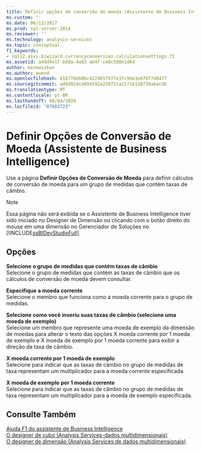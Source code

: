 ```yaml
---
title: Definir opções de conversão de moeda (Assistente de Business Intelligence) | Microsoft Docs
ms.custom: ''
ms.date: 06/13/2017
ms.prod: sql-server-2014
ms.reviewer: ''
ms.technology: analysis-services
ms.topic: conceptual
f1_keywords:
- sql12.asvs.biwizard.currencyconversion.calculationsettings.f1
ms.assetid: a49d4e1f-bdda-4a83-ab4f-ce8c500e1d6d
author: minewiskan
ms.author: owend
ms.openlocfilehash: 61877deb0bc422d65f977e3fc9de3e678f7d8477
ms.sourcegitcommit: ad4d92dce894592a259721a1571b1d8736abacdb
ms.translationtype: MT
ms.contentlocale: pt-BR
ms.lasthandoff: 08/04/2020
ms.locfileid: "87683723"
---
```

# <a name="set-currency-conversion-options-business-intelligence-wizard"></a>Definir Opções de Conversão de Moeda (Assistente de Business Intelligence)
  Use a página **Definir Opções de Conversão de Moeda** para definir cálculos de conversão de moeda para um grupo de medidas que contém taxas de câmbio.  
  
> [!NOTE]  
>  Essa página não será exibida se o Assistente de Business Intelligence tiver sido iniciado no Designer de Dimensão ou clicando com o botão direito do mouse em uma dimensão no Gerenciador de Soluções no [!INCLUDE[ssBIDevStudioFull](../includes/ssbidevstudiofull-md.md)].  
  
## <a name="options"></a>Opções  
 **Selecione o grupo de medidas que contém taxas de câmbio**  
 Selecione o grupo de medidas que contém as taxas de câmbio que os cálculos de conversão de moeda devem consultar.  
  
 **Especifique a moeda corrente**  
 Selecione o membro que funciona como a moeda corrente para o grupo de medidas.  
  
 **Selecione como você inseriu suas taxas de câmbio (selecione uma moeda de exemplo)**  
 Selecione um membro que represente uma moeda de exemplo da dimensão de moedas para alterar o texto das opções X moeda corrente por 1 moeda de exemplo e X moeda de exemplo por 1 moeda corrente para exibir a direção da taxa de câmbio.  
  
 **X moeda corrente por 1 moeda de exemplo**  
 Selecione para indicar que as taxas de câmbio no grupo de medidas de taxa representam um multiplicador para a moeda corrente especificada.  
  
 **X moeda de exemplo por 1 moeda corrente**  
 Selecione para indicar que as taxas de câmbio no grupo de medidas de taxa representam um multiplicador para a moeda de exemplo especificada.  
  
## <a name="see-also"></a>Consulte Também  
 [Ajuda F1 do assistente de Business Intelligence](business-intelligence-wizard-f1-help.md)   
 [O designer de cubo &#40;Analysis Services-dados multidimensionais&#41;](cube-designer-analysis-services-multidimensional-data.md)   
 [O designer de dimensão &#40;Analysis Services de dados multidimensionais&#41;](dimension-designer-analysis-services-multidimensional-data.md)  
  
  
